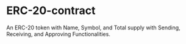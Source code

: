 # ERC-20-contract
An ERC-20 token with Name, Symbol, and Total supply with Sending, Receiving, and Approving Functionalities.
